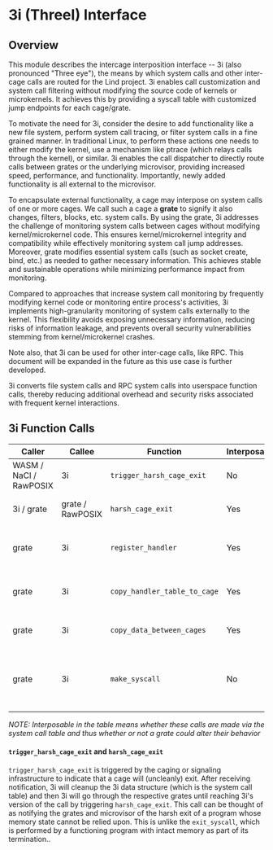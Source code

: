 # 3i (ThreeI) Interface 

## Overview
This module describes the intercage interposition interface -- 3i (also pronounced "Three eye"), the means by which system calls and other inter-cage calls are routed for the Lind project.  3i enables call customization and system call filtering without modifying the source code of kernels or microkernels. It achieves this by providing a syscall table with customized jump endpoints for each cage/grate.

To motivate the need for 3i, consider the desire to add functionality like a new file system, perform system call tracing, or filter system calls in a fine grained manner.   In traditional Linux, to perform these actions one needs to either modify the kernel, use a mechanism like ptrace (which relays calls through the kernel), or similar.  3i enables the call dispatcher to directly route calls between grates or the underlying microvisor, providing increased speed, performance, and functionality.   Importantly, newly added functionality is all external to the microvisor.

To encapsulate external functionality, a cage may interpose on system calls of one or more cages.   We call such a cage a **grate** to signify it also changes, filters, blocks, etc. system calls. By using the grate, 3i addresses the challenge of monitoring system calls between cages without modifying kernel/microkernel code. This ensures kernel/microkernel integrity and compatibility while effectively monitoring system call jump addresses. Moreover, grate modifies essential system calls (such as socket create, bind, etc.) as needed to gather necessary information. This achieves stable and sustainable operations while minimizing performance impact from monitoring.

Compared to approaches that increase system call monitoring by frequently modifying kernel code or monitoring entire process's activities, 3i implements high-granularity monitoring of system calls externally to the kernel. This flexibility avoids exposing unnecessary information, reducing risks of information leakage, and prevents overall security vulnerabilities stemming from kernel/microkernel crashes.

Note also, that 3i can be used for other inter-cage calls, like RPC.   This document will be expanded in the future as this use case is further developed.

3i converts file system calls and RPC system calls into userspace function calls, thereby reducing additional overhead and security risks associated with frequent kernel interactions.

## 3i Function Calls 

|           Caller           |       Callee     |           Function            |  Interposable | Remarks |
|----------------------------|------------------|-------------------------------|---------------|---------------|
|   WASM / NaCl / RawPOSIX   |         3i       | `trigger_harsh_cage_exit`     |      No       |See detailed explaination below|
|         3i / grate         | grate / RawPOSIX | `harsh_cage_exit`             |      Yes      |See detailed explaination below|
|           grate            |         3i       | `register_handler`            |      Yes      |Register new handler information to scall table|
|           grate            |         3i       | `copy_handler_table_to_cage`  |      Yes      |Passes the handler table to the target cage|
|           grate            |         3i       | `copy_data_between_cages`     |      Yes      |Copies memory across cages|
|           grate            |         3i       | `make_syscall`                |      No       |Route the call to the corresponding handler and deal with error situations|

*NOTE: Interposable in the table means whether these calls are made via the system call table and thus whether or not a grate could alter their behavior*

#### `trigger_harsh_cage_exit` and `harsh_cage_exit`  

`trigger_harsh_cage_exit` is triggered by the caging or signaling infrastructure to indicate that a cage will (uncleanly) exit. After receiving notification, 3i will cleanup the 3i data structure (which is the system call table) and then 3i will go through the respective grates until reaching 3i's version of the call by triggering `harsh_cage_exit`. This call can be thought of as notifying the grates and microvisor of the harsh exit of a program whose memory state cannot be relied upon. This is unlike the `exit_syscall`, which is performed by a functioning program with intact memory as part of its termination.. 
